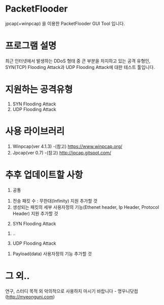# PacketFlooder
jpcap(+winpcap) 을 이용한 PacketFlooder GUI Tool 입니다. 


# 프로그램 설명
최근 인터넷에서 발생하는 DDoS 형태 중 큰 부분을 차지하고 있는 공격 유형인, SYN(TCP) Flooding Attack과 UDP Flooding Attack에 대한 테스트 툴입니다.


# 지원하는 공격유형
1. SYN Flooding Attack
2. UDP Flooding Attack


# 사용 라이브러리
1. Winpcap(ver 4.1.3)
 -(참고) https://www.winpcap.org/
2. Jpcap(ver 0.7)
 -(참고) http://jpcap.gitspot.com/

 
# 추후 업데이트할 사항
1. 공통  
1) 전송 패킷 수 : 무한대(Infinity) 지원 추가할 것  
2) 생성되는 패킷의 세부 사용자정의 기능(Ethenet header, Ip Header, Protocol Header) 지원 추가할 것  
2. SYN Flooding Attack  
1) ..  
3. UDP Flooding Attack  
1) Payload(data) 사용자정의 기능 추가할 것
	
# 그 외..
연구, 스터디 목적 외 악의적으로 사용하지 마시기 바랍니다 - 명우니닷컴(http://myeonguni.com)